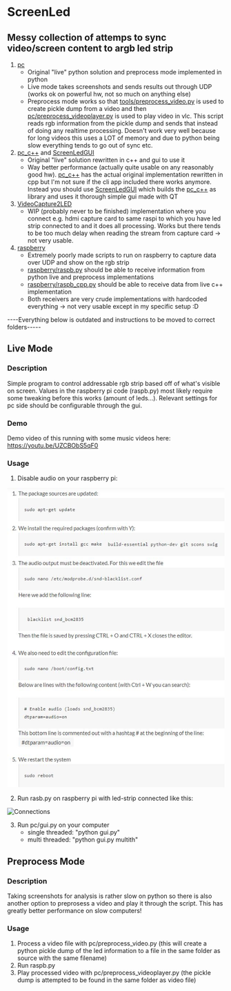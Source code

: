 # ScreenLed

## Messy collection of attemps to sync video/screen content to argb led strip
1. [pc](pc)
    - Original "live" python solution and preprocess mode implemented in python
    - Live mode takes screenshots and sends results out through UDP (works ok on powerful hw, not so much on anything else)
    - Preprocess mode works so that [tools/preprocess_video.py](tools/preprocess_video.py) is used to create pickle dump from a video and then [pc/preprocess_videoplayer.py](pc/preprocess_videoplayer.py) is used to play video in vlc. This script reads rgb information from the pickle dump and sends that instead of doing any realtime processing. Doesn't work very well because for long videos this uses a LOT of memory and due to python being slow everything tends to go out of sync etc.
2. [pc_c++](pc_c++) and [ScreenLedGUI](ScreenLedGUI)
    - Original "live" solution rewritten in c++ and gui to use it
    - Way better performance (actually quite usable on any reasonably good hw). [pc_c++](pc_c++) has the actual original implementation rewritten in cpp but I'm not sure if the cli app included there works anymore. Instead you should use [ScreenLedGUI](ScreenLedGUI) which builds the [pc_c++](pc_c++) as library and uses it thorough simple gui made with QT
3. [VideoCapture2LED](VideoCapture2LED)
    - WIP (probably never to be finished) implementation where you connect e.g. hdmi capture card to same raspi to which you have led strip connected to and it does all processing. Works but there tends to be too much delay when reading the stream from capture card -> not very usable.
4. [raspberry](raspberry)
    - Extremely poorly made scripts to run on raspberry to capture data over UDP and show on the rgb strip
    - [raspberry/raspb.py](raspberry/raspb.py) should be able to receive information from python live and preprocess implementations
    - [raspberry/raspb_cpp.py](raspberry/raspb_cpp.py) should be able to receive data from live c++ implementation
    - Both receivers are very crude implementations with hardcoded everything -> not very usable except in my specific setup :D

----Everything below is outdated and instructions to be moved to correct folders-----

## Live Mode

### Description
Simple program to control addressable rgb strip based off of what's visible on screen. Values in the raspberry pi code (raspb.py) most likely require some tweaking before this works (amount of leds...). Relevant settings for pc side should be configurable through the gui.

### Demo
Demo video of this running with some music videos here: https://youtu.be/UZCBObS5qF0

### Usage
1. Disable audio on your raspberry pi:

![Disable audio](enableraspberryaudio.JPG)

2. Run rasb.py on raspberry pi with led-strip connected like this:

![Connections](https://tutorials-raspberrypi.de/wp-content/uploads/Raspberry-Pi-WS2812-Steckplatine-600x361.png)

3. Run pc/gui.py on your computer
    - single threaded: "python gui.py"
    - multi threaded: "python gui.py multith"
    
    
## Preprocess Mode

### Description
Taking screenshots for analysis is rather slow on python so there is also another option to preprosess a video and play it through the script. This has greatly better performance on slow computers!

### Usage
1. Process a video file with pc/preprocess_video.py (this will create a python pickle dump of the led information to a file in the same folder as source with the same filename)
2. Run raspb.py
3. Play processed video with pc/preprocess_videoplayer.py (the pickle dump is attempted to be found in the same folder as video file)

